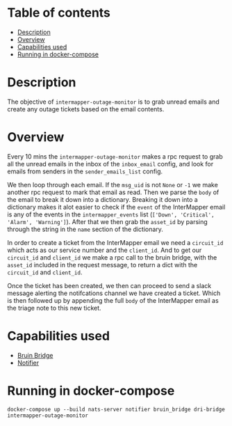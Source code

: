 # Table of contents
  * [Description](#description)
  * [Overview](#overview)  
  * [Capabilities used](#capabilities-used) 
  * [Running in docker-compose](#running-in-docker-compose)

# Description
The objective of `intermapper-outage-monitor` is to grab unread emails and create any outage tickets based on the email
contents.

# Overview
Every 10 mins the `intermapper-outage-monitor` makes a rpc request to grab all the unread emails in the inbox of the `inbox_email` config, and
look for emails from senders in the `sender_emails_list` config. 

We then loop through each email. If the `msg_uid` is not `None` or `-1` we make another rpc request to mark that email as read.
Then we parse the `body` of the email to break it down into a dictionary. Breaking it down into a dictionary makes it alot easier to 
check if the `event` of the InterMapper email is any of the events in the `intermapper_events` list (`['Down', 'Critical', 'Alarm', 'Warning']`).
After that we then grab the `asset_id` by parsing through the string in the `name` section of the dictionary.

In order to create a ticket from the InterMapper email we need a `circuit_id` which acts as our service number and the `client_id`.
And to get our `circuit_id` and `client_id` we make a rpc call to the bruin bridge, with the `asset_id` included in the request message, 
to return a dict with the `circuit_id` and `client_id`.

Once the ticket has been created, we then can proceed to send a slack message alerting the notifcations channel we have created a ticket.
Which is then followed up by appending the full `body` of the InterMapper email as the triage note to this new ticket.

# Capabilities used
- [Bruin Bridge](../bruin-bridge/README.md)
- [Notifier](../notifier/README.md)

# Running in docker-compose
`docker-compose up --build nats-server notifier bruin_bridge dri-bridge intermapper-outage-monitor`
